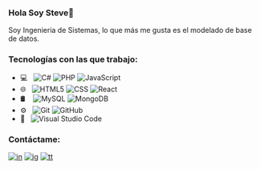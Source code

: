 ### Hola Soy Steve👋
Soy Ingenieria de Sistemas, lo que más me gusta es el modelado de base de datos.

### Tecnologías con las que trabajo:

- 💻 &nbsp;
  ![C#](https://img.shields.io/badge/-C%20Sharp-333333?style=flat&logo=c-sharp)
  ![PHP](https://img.shields.io/badge/-PHP-333333?style=flat&logo=php)
  ![JavaScript](https://img.shields.io/badge/-JavaScript-333333?style=flat&logo=javascript)
- 🌐 &nbsp;
  ![HTML5](https://img.shields.io/badge/-HTML5-333333?style=flat&logo=HTML5)
  ![CSS](https://img.shields.io/badge/-CSS-333333?style=flat&logo=CSS3&logoColor=1572B6)
  ![React](https://img.shields.io/badge/-React-333333?style=flat&logo=react)
- 🛢 &nbsp;&nbsp;
  ![MySQL](https://img.shields.io/badge/-MySQL-333333?style=flat&logo=mysql)
  ![MongoDB](https://img.shields.io/badge/-MongoDB-333333?style=flat&logo=mongodb)
- ⚙️ &nbsp;
  ![Git](https://img.shields.io/badge/-Git-333333?style=flat&logo=git)
  ![GitHub](https://img.shields.io/badge/-GitHub-333333?style=flat&logo=github)
- 🔧 &nbsp;
  ![Visual Studio Code](https://img.shields.io/badge/-Visual%20Studio%20Code-333333?style=flat&logo=visual-studio-code&logoColor=007ACC)

### Contáctame:

[![in]][in-link] [![ig]][ig-link] [![tt]][tt-link]

[in]: https://img.shields.io/badge/LinkedIn-0077B5?style=flat-square&logo=linkedin&logoColor=white
[ig]: https://img.shields.io/badge/Instagram-E4405F?style=flat-square&logo=instagram&logoColor=white
[fb]: https://img.shields.io/badge/Facebook-1877F2?style=flat-square&logo=facebook&logoColor=white
[tt]: https://img.shields.io/badge/tiktok-000000?style=flat-square&logo=tiktok&logoColor=white

[in-link]: https://www.linkedin.com/in/edgar-ramirez-lopez/
[ig-link]: https://www.instagram.com/thestevecode
[tt-link]: https://www.tiktok.com/@thestevecode

<!--
  ![TypeScript](https://img.shields.io/badge/-TypeScript-333333?style=flat&logo=typescript)
  ![Node.js](https://img.shields.io/badge/-Node.js-333333?style=flat&logo=node.js)
- 🖥 &nbsp;
  ![Premiere](https://img.shields.io/badge/Adobe%20Premiere%20Pro-333333?style=flat&logo=Adobe%20Premiere%20Pro)
  ![After effects](https://img.shields.io/badge/Adobe%20After%20Effects-333333?style=flat&logo=Adobe%20After%20Effects)
  ![Photoshop](https://img.shields.io/badge/-Photoshop-333333?style=flat&logo=adobe%20photoshop)
  ![Blender](https://img.shields.io/badge/Blender-333333?style=flat&logo=blender)
  
**the-stevecode/the-stevecode** is a ✨ _special_ ✨ repository because its `README.md` (this file) appears on your GitHub profile.

Here are some ideas to get you started:

- 🔭 I’m currently working on ...
- 🌱 I’m currently learning ...
- 👯 I’m looking to collaborate on ...
- 🤔 I’m looking for help with ...
- 💬 Ask me about ...
- 📫 How to reach me: ...
- 😄 Pronouns: ...
- ⚡ Fun fact: ...
-->
